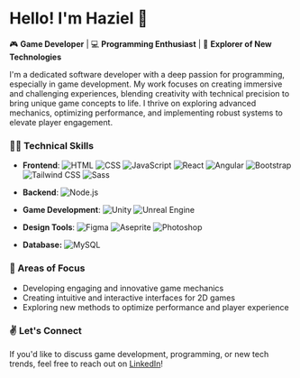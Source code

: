 # Hello! I'm Haziel 👋

🎮 **Game Developer** | 💻 **Programming Enthusiast** | 🤖 **Explorer of New Technologies**

I'm a dedicated software developer with a deep passion for programming, especially in game development. My work focuses on creating immersive and challenging experiences, blending creativity with technical precision to bring unique game concepts to life. I thrive on exploring advanced mechanics, optimizing performance, and implementing robust systems to elevate player engagement.

### 👨‍🎓 Technical Skills
- **Frontend**:
  ![HTML](https://img.shields.io/badge/-HTML5-E34F26?style=flat&logo=html5&logoColor=white)
  ![CSS](https://img.shields.io/badge/-CSS3-1572B6?style=flat&logo=css3&logoColor=white)
  ![JavaScript](https://img.shields.io/badge/-JavaScript-F7DF1E?style=flat&logo=javascript&logoColor=black)
  ![React](https://img.shields.io/badge/-React-61DAFB?style=flat&logo=react&logoColor=black)
  ![Angular](https://img.shields.io/badge/-Angular-DD0031?style=flat&logo=angular&logoColor=white)
  ![Bootstrap](https://img.shields.io/badge/-Bootstrap-7952B3?style=flat&logo=bootstrap&logoColor=white)
  ![Tailwind CSS](https://img.shields.io/badge/-Tailwind%20CSS-06B6D4?style=flat&logo=tailwind-css&logoColor=white)
  ![Sass](https://img.shields.io/badge/-Sass-CC6699?style=flat&logo=sass&logoColor=white)

- **Backend**:
  ![Node.js](https://img.shields.io/badge/-Node.js-339933?style=flat&logo=node.js&logoColor=white)

- **Game Development**:
  ![Unity](https://img.shields.io/badge/-Unity-000000?style=flat&logo=unity&logoColor=white)
  ![Unreal Engine](https://img.shields.io/badge/-Unreal%20Engine-313131?style=flat&logo=unreal-engine&logoColor=white)

- **Design Tools**:
  ![Figma](https://img.shields.io/badge/-Figma-F24E1E?style=flat&logo=figma&logoColor=white)
  ![Aseprite](https://img.shields.io/badge/-Aseprite-7D929E?style=flat&logo=aseprite&logoColor=white)
  ![Photoshop](https://img.shields.io/badge/-Adobe%20Photoshop-31A8FF?style=flat&logo=adobe-photoshop&logoColor=white)

- **Database:** 
  ![MySQL](https://img.shields.io/badge/MySQL-%234479A1.svg?style=flat&logo=mysql&logoColor=white)

### 👀 Areas of Focus
- Developing engaging and innovative game mechanics
- Creating intuitive and interactive interfaces for 2D games
- Exploring new methods to optimize performance and player experience

### ✌️ Let's Connect
If you'd like to discuss game development, programming, or new tech trends, feel free to reach out on [LinkedIn](https://www.linkedin.com)!
